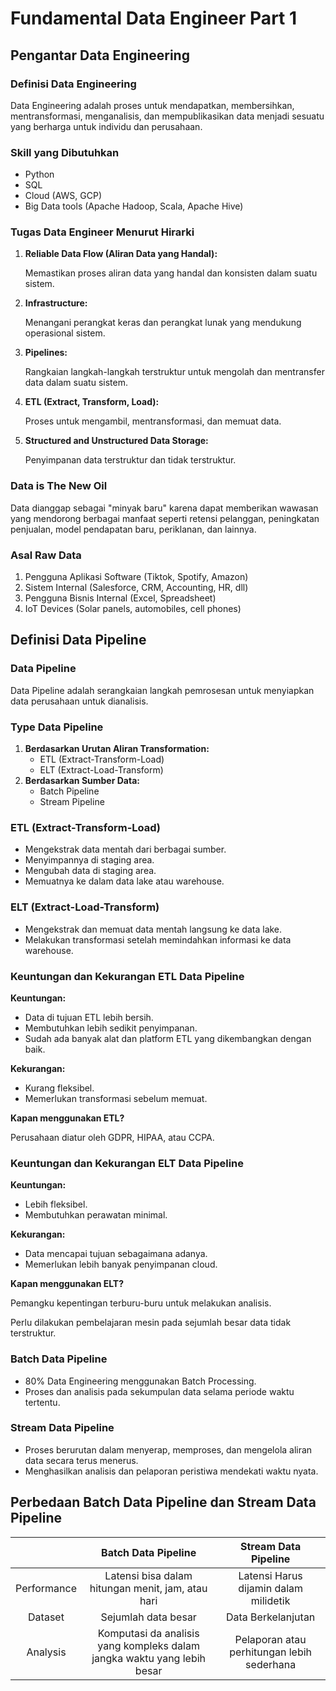# Fundamental Data Engineer Part 1

## Pengantar Data Engineering

### Definisi Data Engineering
<p>Data Engineering adalah proses untuk mendapatkan, membersihkan, mentransformasi, menganalisis, dan mempublikasikan data menjadi sesuatu yang berharga untuk individu dan perusahaan.</p>

### Skill yang Dibutuhkan
<ul>
    <li>Python</li>
    <li>SQL</li>
    <li>Cloud (AWS, GCP)</li>
    <li>Big Data tools (Apache Hadoop, Scala, Apache Hive)</li>
</ul>

### Tugas Data Engineer Menurut Hirarki
<ol>
    <li>
        <strong>Reliable Data Flow (Aliran Data yang Handal):</strong>
        <p>Memastikan proses aliran data yang handal dan konsisten dalam suatu sistem.</p>
    </li>
    <li>
        <strong>Infrastructure:</strong>
        <p>Menangani perangkat keras dan perangkat lunak yang mendukung operasional sistem.</p>
    </li>
    <li>
        <strong>Pipelines:</strong>
        <p>Rangkaian langkah-langkah terstruktur untuk mengolah dan mentransfer data dalam suatu sistem.</p>
    </li>
    <li>
        <strong>ETL (Extract, Transform, Load):</strong>
        <p>Proses untuk mengambil, mentransformasi, dan memuat data.</p>
    </li>
    <li>
        <strong>Structured and Unstructured Data Storage:</strong>
        <p>Penyimpanan data terstruktur dan tidak terstruktur.</p>
    </li>
</ol>

### Data is The New Oil
<p>Data dianggap sebagai "minyak baru" karena dapat memberikan wawasan yang mendorong berbagai manfaat seperti retensi pelanggan, peningkatan penjualan, model pendapatan baru, periklanan, dan lainnya.</p>

### Asal Raw Data
<ol>
    <li>Pengguna Aplikasi Software (Tiktok, Spotify, Amazon)</li>
    <li>Sistem Internal (Salesforce, CRM, Accounting, HR, dll)</li>
    <li>Pengguna Bisnis Internal (Excel, Spreadsheet)</li>
    <li>IoT Devices (Solar panels, automobiles, cell phones)</li>
</ol>

## Definisi Data Pipeline

### Data Pipeline
<p>Data Pipeline adalah serangkaian langkah pemrosesan untuk menyiapkan data perusahaan untuk dianalisis.</p>

### Type Data Pipeline
<ol>
    <li>
        <strong>Berdasarkan Urutan Aliran Transformation:</strong>
        <ul>
            <li>ETL (Extract-Transform-Load)</li>
            <li>ELT (Extract-Load-Transform)</li>
        </ul>
    </li>
    <li>
        <strong>Berdasarkan Sumber Data:</strong>
        <ul>
            <li>Batch Pipeline</li>
            <li>Stream Pipeline</li>
        </ul>
    </li>
</ol>

### ETL (Extract-Transform-Load)
<ul>
    <li>Mengekstrak data mentah dari berbagai sumber.</li>
    <li>Menyimpannya di staging area.</li>
    <li>Mengubah data di staging area.</li>
    <li>Memuatnya ke dalam data lake atau warehouse.</li>
</ul>

### ELT (Extract-Load-Transform)
<ul>
    <li>Mengekstrak dan memuat data mentah langsung ke data lake.</li>
    <li>Melakukan transformasi setelah memindahkan informasi ke data warehouse.</li>
</ul>

### Keuntungan dan Kekurangan ETL Data Pipeline
<p><strong>Keuntungan:</strong></p>
<ul>
    <li>Data di tujuan ETL lebih bersih.</li>
    <li>Membutuhkan lebih sedikit penyimpanan.</li>
    <li>Sudah ada banyak alat dan platform ETL yang dikembangkan dengan baik.</li>
</ul>

<p><strong>Kekurangan:</strong></p>
<ul>
    <li>Kurang fleksibel.</li>
    <li>Memerlukan transformasi sebelum memuat.</li>
</ul>

<p><strong>Kapan menggunakan ETL?</strong></p>
<p>Perusahaan diatur oleh GDPR, HIPAA, atau CCPA.</p>

### Keuntungan dan Kekurangan ELT Data Pipeline
<p><strong>Keuntungan:</strong></p>
<ul>
    <li>Lebih fleksibel.</li>
    <li>Membutuhkan perawatan minimal.</li>
</ul>

<p><strong>Kekurangan:</strong></p>
<ul>
    <li>Data mencapai tujuan sebagaimana adanya.</li>
    <li>Memerlukan lebih banyak penyimpanan cloud.</li>
</ul>

<p><strong>Kapan menggunakan ELT?</strong></p>
<p>Pemangku kepentingan terburu-buru untuk melakukan analisis.</p>
<p>Perlu dilakukan pembelajaran mesin pada sejumlah besar data tidak terstruktur.</p>

### Batch Data Pipeline
<ul>
    <li>80% Data Engineering menggunakan Batch Processing.</li>
    <li>Proses dan analisis pada sekumpulan data selama periode waktu tertentu.</li>
</ul>

### Stream Data Pipeline
<ul>
    <li>Proses berurutan dalam menyerap, memproses, dan mengelola aliran data secara terus menerus.</li>
    <li>Menghasilkan analisis dan pelaporan peristiwa mendekati waktu nyata.</li>
</ul>


## Perbedaan Batch Data Pipeline dan Stream Data Pipeline

<table>
  <thead>
    <tr>
      <th align="center"></th>
      <th align="center">Batch Data Pipeline</th>
      <th align="center">Stream Data Pipeline</th>
    </tr>
  </thead>
  <tbody>
    
 <tr>
  <td align="center">Performance</td>
  <td align="center">Latensi bisa dalam hitungan menit, jam, atau hari</td>
  <td align="center">Latensi Harus dijamin dalam milidetik</td>
</tr>
    
<tr>
  <td align="center">Dataset</td>
  <td align="center">Sejumlah data besar</td>
  <td align="center">Data Berkelanjutan</td>
</tr>

<tr>
  <td align="center">Analysis</td>
  <td align="center">Komputasi da analisis yang kompleks dalam jangka waktu yang lebih besar</td>
  <td align="center">Pelaporan atau perhitungan lebih sederhana</td>
</tr>
  </tbody>
</table>